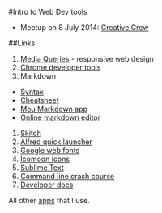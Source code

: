 #Intro to Web Dev tools

- Meetup on 8 July 2014: [Creative Crew](https://www.facebook.com/events/1439804029620137/)

##Links

1. [Media Queries](http://mediaqueri.es/) - responsive web design
1. [Chrome developer tools](https://developer.chrome.com/devtools/index)
1. Markdown
  - [Syntax](http://daringfireball.net/projects/markdown/syntax)
  - [Cheatsheet](https://github.com/adam-p/markdown-here/wiki/Markdown-Cheatsheet)
  - [Mou Markdown app](http://mouapp.com/)
  - [Online markdown editor](http://markable.in/editor/)
1. [Skitch](http://evernote.com/skitch/)
1. [Alfred quick launcher](http://www.alfredapp.com/)
1. [Google web fonts](https://www.google.com/fonts)
1. [Icomoon icons](http://icomoon.io/app/#/select)
1. [Sublime Text](http://www.sublimetext.com/)
1. [Command line crash course](http://cli.learncodethehardway.org/book/)
1. [Developer docs](http://devdocs.io/)

All other [apps](http://setapp.me/users/sayanee) that I use.

